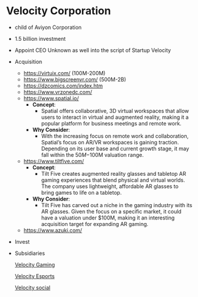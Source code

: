 # Velocity Corporation

- child of Aviyon Corporation
- 1.5 billion investment
- Appoint CEO Unknown as well into the script of Startup Velocity
- Acquisition
    - https://virtuix.com/ (100M-200M)
    - https://www.bigscreenvr.com/ (500M-2B)
    - https://dzcomics.com/index.htm
    - https://www.vrzonedc.com/
    - https://www.spatial.io/
        - **Concept**:
            - Spatial offers collaborative, 3D virtual workspaces that allow users to interact in virtual and augmented reality, making it a popular platform for business meetings and remote work.
        - **Why Consider**:
            - With the increasing focus on remote work and collaboration, Spatial’s focus on AR/VR workspaces is gaining traction. Depending on its user base and current growth stage, it may fall within the $50M-$100M valuation range.
    - https://www.tiltfive.com/
        - **Concept**:
            - Tilt Five creates augmented reality glasses and tabletop AR gaming experiences that blend physical and virtual worlds. The company uses lightweight, affordable AR glasses to bring games to life on a tabletop.
        - **Why Consider**:
            - Tilt Five has carved out a niche in the gaming industry with its AR glasses. Given the focus on a specific market, it could have a valuation under $100M, making it an interesting acquisition target for expanding AR gaming.
    - https://www.azuki.com/
- Invest
- Subsidiaries
    
    [Velocity Gaming](Velocity%20Corporation%2037a7b8452a364882a2c4d9da7df578a8/Velocity%20Gaming%2034453bbfcd234b01b955c53495063a34.md)
    
    [Velocity Esports](Velocity%20Corporation%2037a7b8452a364882a2c4d9da7df578a8/Velocity%20Esports%202597dba5db3345fca730b4a6f28a5853.md)
    
    [Velocity social](Velocity%20Corporation%2037a7b8452a364882a2c4d9da7df578a8/Velocity%20social%206a7e3f241359462aa169236fdd718484.md)